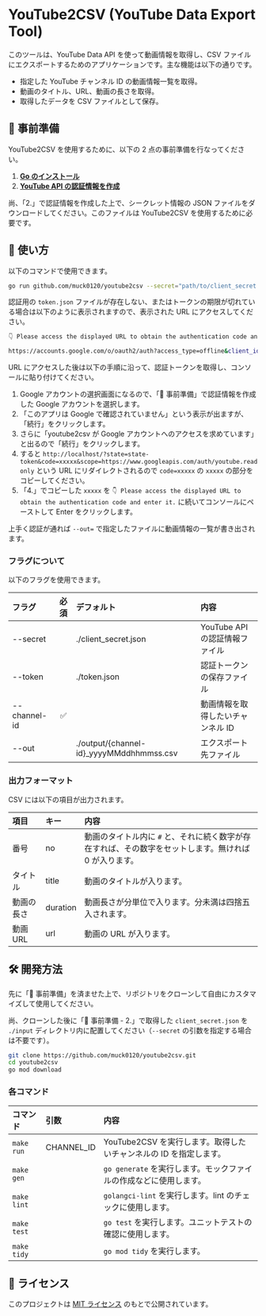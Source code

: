 # YouTube2CSV (YouTube Data Export Tool)

このツールは、YouTube Data API を使って動画情報を取得し、CSV ファイルにエクスポートするためのアプリケーションです。主な機能は以下の通りです。

- 指定した YouTube チャンネル ID の動画情報一覧を取得。
- 動画のタイトル、URL、動画の長さを取得。
- 取得したデータを CSV ファイルとして保存。

## 📲 事前準備

YouTube2CSV を使用するために、以下の 2 点の事前準備を行なってください。

1. [**Go のインストール**](https://go.dev/)
2. [**YouTube API の認証情報を作成**](https://developers.google.com/youtube/v3/live/guides/auth/server-side-web-apps#creatingcred)

尚、「2.」で認証情報を作成した上で、シークレット情報の JSON ファイルをダウンロードしてください。このファイルは YouTube2CSV を使用するために必要です。

## 📝 使い方

以下のコマンドで使用できます。

```sh
go run github.com/muck0120/youtube2csv --secret="path/to/client_secret.json" --token="path/to/token.json" --channel-id="Target Channnel ID" --out="path/to/output.csv"
```

認証用の `token.json` ファイルが存在しない、またはトークンの期限が切れている場合は以下のように表示されますので、表示された URL にアクセスしてください。

```sh
👇 Please access the displayed URL to obtain the authentication code and enter it.

https://accounts.google.com/o/oauth2/auth?access_type=offline&client_id=XXXXX&redirect_uri=xxxxx&response_type=code&scope=https://www.googleapis.com/auth/youtube.readonly&state=state-token
```

URL にアクセスした後は以下の手順に沿って、認証トークンを取得し、コンソールに貼り付けてください。

1. Google アカウントの選択画面になるので、「📲 事前準備」で認証情報を作成した Google アカウントを選択します。
2. 「このアプリは Google で確認されていません」という表示が出ますが、「続行」をクリックします。
3. さらに「youtube2csv が Google アカウントへのアクセスを求めています」と出るので「続行」をクリックします。
4. すると `http://localhost/?state=state-token&code=xxxxx&scope=https://www.googleapis.com/auth/youtube.readonly` という URL にリダイレクトされるので `code=xxxxx` の `xxxxx` の部分をコピーしてください。
5. 「4.」でコピーした `xxxxx` を `👇 Please access the displayed URL to obtain the authentication code and enter it.` に続いてコンソールにペーストして Enter をクリックします。

上手く認証が通れば `--out=` で指定したファイルに動画情報の一覧が書き出されます。

### フラグについて

以下のフラグを使用できます。

| フラグ       | 必須 | デフォルト                                | 内容                              |
| :----------- | :--: | :---------------------------------------- | :-------------------------------- |
| --secret     |      | ./client_secret.json                      | YouTube API の認証情報ファイル    |
| --token      |      | ./token.json                              | 認証トークンの保存ファイル        |
| --channel-id |  ✅  |                                           | 動画情報を取得したいチャンネル ID |
| --out        |      | ./output/{channel-id}\_yyyyMMddhhmmss.csv | エクスポート先ファイル            |

### 出力フォーマット

CSV には以下の項目が出力されます。

| 項目       | キー     | 内容                                                                                                   |
| :--------- | :------- | :----------------------------------------------------------------------------------------------------- |
| 番号       | no       | 動画のタイトル内に `#` と、それに続く数字が存在すれば、その数字をセットします。無ければ 0 が入ります。 |
| タイトル   | title    | 動画のタイトルが入ります。                                                                             |
| 動画の長さ | duration | 動画長さが分単位で入ります。分未満は四捨五入されます。                                                 |
| 動画 URL   | url      | 動画の URL が入ります。                                                                                |

## 🛠️ 開発方法

先に「📲 事前準備」を済ませた上で、リポジトリをクローンして自由にカスタマイズして使用してください。

尚、クローンした後に「📲 事前準備 - 2.」で取得した `client_secret.json` を `./input` ディレクトリ内に配置してください（`--secret` の引数を指定する場合は不要です）。

```sh
git clone https://github.com/muck0120/youtube2csv.git
cd youtube2csv
go mod download
```

### 各コマンド

| コマンド    | 引数       | 内容                                                               |
| :---------- | :--------- | :----------------------------------------------------------------- |
| `make run`  | CHANNEL_ID | YouTube2CSV を実行します。取得したいチャンネルの ID を指定します。 |
| `make gen`  |            | `go generate` を実行します。モックファイルの作成などに使用します。 |
| `make lint` |            | `golangci-lint` を実行します。lint のチェックに使用します。        |
| `make test` |            | `go test` を実行します。ユニットテストの確認に使用します。         |
| `make tidy` |            | `go mod tidy` を実行します。                                       |

## 🪪 ライセンス

このプロジェクトは [MIT ライセンス](./LICENSE) のもとで公開されています。
